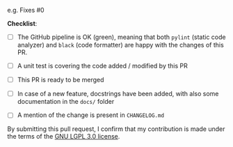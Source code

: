 <!--
Thanks for your interest in the project. Bugs filed and PRs submitted are appreciated!

Some guidelines are provided like this, in HTML comments, to expedite the code review before merging your contribution.

First, please make sure that you have read the documentation page on fpdf2 development:
https://pyfpdf.github.io/fpdf2/Development.html

If you're new to contributing to open source projects,
you might find this free video course helpful: http://kcd.im/pull-request
-->

<!-- What changes are being made? (What feature/bug is being fixed here?) -->

e.g. Fixes #0 <!-- This will automatically close issue #0 once the PR is merged: https://help.github.com/en/articles/closing-issues-using-keywords -->

<!-- Have you done all of these things?  -->
**Checklist**:

<!-- To check an item, place an "x" in the box like so: "- [x] Item description"
     Add "N/A" to the end of each line that's irrelevant to your changes -->

- [ ] The GitHub pipeline is OK (green), <!-- The maintainers will trigger it if this is your 1st contribution -->
      meaning that both `pylint` (static code analyzer) and `black` (code formatter) are happy with the changes of this PR.

- [ ] A unit test is covering the code added / modified by this PR

- [ ] This PR is ready to be merged <!-- In your opinion, can this be merged as soon as it's reviewed? Else, this can be turned into a Draft PR -->

- [ ] In case of a new feature, docstrings have been added, with also some documentation in the `docs/` folder

- [ ] A mention of the change is present in `CHANGELOG.md`

<!-- Feel free to add additional comments, and to ask questions if some of those guidelines are unclear to you! -->

<!--
Once a PR is merged, maintainers will add your name to the contributors table in README.md.
If they forget, or you do not wish this to happen, please mention it.
-->

By submitting this pull request, I confirm that my contribution is made under the terms of the [GNU LGPL 3.0 license](https://github.com/PyFPDF/fpdf2/blob/master/LICENSE).
